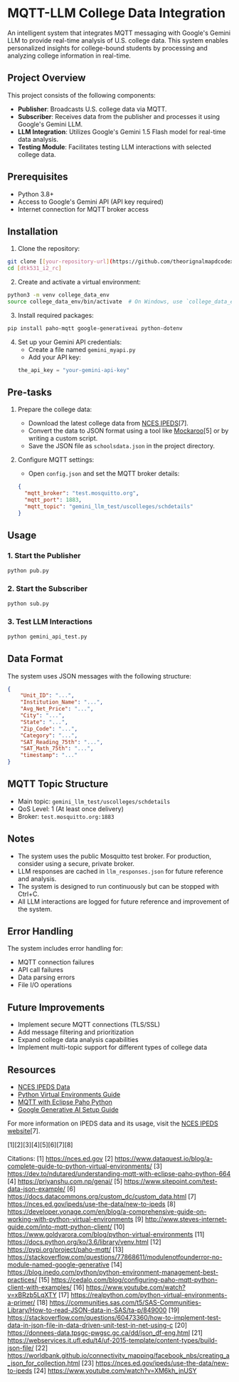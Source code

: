 # **MQTT-LLM College Data Integration**

An intelligent system that integrates MQTT messaging with Google's Gemini LLM to provide real-time analysis of U.S. college data. This system enables personalized insights for college-bound students by processing and analyzing college information in real-time.

## Project Overview

This project consists of the following components:
- **Publisher**: Broadcasts U.S. college data via MQTT.
- **Subscriber**: Receives data from the publisher and processes it using Google's Gemini LLM.
- **LLM Integration**: Utilizes Google's Gemini 1.5 Flash model for real-time data analysis.
- **Testing Module**: Facilitates testing LLM interactions with selected college data.

## Prerequisites

- Python 3.8+
- Access to Google's Gemini API (API key required)
- Internet connection for MQTT broker access

## Installation

1. Clone the repository:
```bash
git clone [[your-repository-url](https://github.com/theorignalmapdcodex/dtk531_i2_rc)]
cd [dtk531_i2_rc]
```

2. Create and activate a virtual environment:
```bash
python3 -m venv college_data_env
source college_data_env/bin/activate  # On Windows, use `college_data_env\Scripts\activate`
```

3. Install required packages:
```bash
pip install paho-mqtt google-generativeai python-dotenv
```

4. Set up your Gemini API credentials:
   - Create a file named `gemini_myapi.py`
   - Add your API key:
   ```python
   the_api_key = "your-gemini-api-key"
   ```

## Pre-tasks

1. Prepare the college data:
   - Download the latest college data from [NCES IPEDS](https://nces.ed.gov/ipeds/use-the-data)[7].
   - Convert the data to JSON format using a tool like [Mockaroo](https://www.sitepoint.com/test-data-json-example/)[5] or by writing a custom script.
   - Save the JSON file as `schoolsdata.json` in the project directory.

2. Configure MQTT settings:
   - Open `config.json` and set the MQTT broker details:
   ```json
   {
     "mqtt_broker": "test.mosquitto.org",
     "mqtt_port": 1883,
     "mqtt_topic": "gemini_llm_test/uscolleges/schdetails"
   }
   ```

## Usage

### 1. Start the Publisher

```bash
python pub.py
```

### 2. Start the Subscriber

```bash
python sub.py
```

### 3. Test LLM Interactions

```bash
python gemini_api_test.py
```

## Data Format

The system uses JSON messages with the following structure:
```json
{
    "Unit_ID": "...",
    "Institution_Name": "...",
    "Avg_Net_Price": "...",
    "City": "...",
    "State": "...",
    "Zip_Code": "...",
    "Category": "...",
    "SAT_Reading_75th": "...",
    "SAT_Math_75th": "...",
    "timestamp": "..."
}
```

## MQTT Topic Structure

- Main topic: `gemini_llm_test/uscolleges/schdetails`
- QoS Level: 1 (At least once delivery)
- Broker: `test.mosquitto.org:1883`

## Notes

- The system uses the public Mosquitto test broker. For production, consider using a secure, private broker.
- LLM responses are cached in `llm_responses.json` for future reference and analysis.
- The system is designed to run continuously but can be stopped with Ctrl+C.
- All LLM interactions are logged for future reference and improvement of the system.

## Error Handling

The system includes error handling for:
- MQTT connection failures
- API call failures
- Data parsing errors
- File I/O operations

## Future Improvements

- Implement secure MQTT connections (TLS/SSL)
- Add message filtering and prioritization
- Expand college data analysis capabilities
- Implement multi-topic support for different types of college data

## Resources

- [NCES IPEDS Data](https://nces.ed.gov/ipeds/use-the-data)
- [Python Virtual Environments Guide](https://www.dataquest.io/blog/a-complete-guide-to-python-virtual-environments/)
- [MQTT with Eclipse Paho Python](https://dev.to/ndutared/understanding-mqtt-with-eclipse-paho-python-664)
- [Google Generative AI Setup Guide](https://priyanshu.com.np/genai/)

For more information on IPEDS data and its usage, visit the [NCES IPEDS website](https://nces.ed.gov/ipeds/use-the-data/new-to-ipeds)[7].

[1][2][3][4][5][6][7][8]

Citations:
[1] https://nces.ed.gov
[2] https://www.dataquest.io/blog/a-complete-guide-to-python-virtual-environments/
[3] https://dev.to/ndutared/understanding-mqtt-with-eclipse-paho-python-664
[4] https://priyanshu.com.np/genai/
[5] https://www.sitepoint.com/test-data-json-example/
[6] https://docs.datacommons.org/custom_dc/custom_data.html
[7] https://nces.ed.gov/ipeds/use-the-data/new-to-ipeds
[8] https://developer.vonage.com/en/blog/a-comprehensive-guide-on-working-with-python-virtual-environments
[9] http://www.steves-internet-guide.com/into-mqtt-python-client/
[10] https://www.goldyarora.com/blog/python-virtual-environments
[11] https://docs.python.org/ko/3.6/library/venv.html
[12] https://pypi.org/project/paho-mqtt/
[13] https://stackoverflow.com/questions/77868611/modulenotfounderror-no-module-named-google-generative
[14] https://blog.inedo.com/python/python-environment-management-best-practices/
[15] https://cedalo.com/blog/configuring-paho-mqtt-python-client-with-examples/
[16] https://www.youtube.com/watch?v=xBRzb5LqXTY
[17] https://realpython.com/python-virtual-environments-a-primer/
[18] https://communities.sas.com/t5/SAS-Communities-Library/How-to-read-JSON-data-in-SAS/ta-p/849000
[19] https://stackoverflow.com/questions/60473360/how-to-implement-test-data-in-json-file-in-data-driven-unit-test-in-net-using-c
[20] https://donnees-data.tpsgc-pwgsc.gc.ca/dd/json_df-eng.html
[21] https://webservices.it.ufl.edu/t4/uf-2015-template/content-types/build-json-file/
[22] https://worldbank.github.io/connectivity_mapping/facebook_nbs/creating_a_json_for_collection.html
[23] https://nces.ed.gov/ipeds/use-the-data/new-to-ipeds
[24] https://www.youtube.com/watch?v=XM6kh_jnUSY